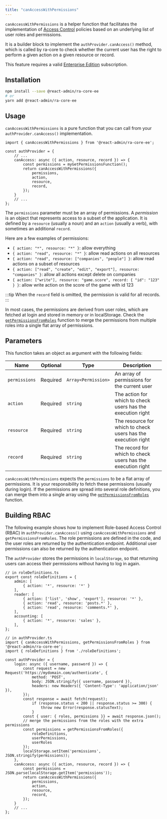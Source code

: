 ```yaml
---
title: "canAccessWithPermissions"
---
```


`canAccessWithPermissions` is a helper function that facilitates the implementation of [Access Control](./Permissions.md#access-control) policies based on an underlying list of user roles and permissions.

It is a builder block to implement the `authProvider.canAccess()` method,  which is called by ra-core to check whether the current user has the right to perform a given action on a given resource or record.

This feature requires a valid [Enterprise Edition](https://marmelab.com/ra-enterprise/) subscription.

## Installation

```bash
npm install --save @react-admin/ra-core-ee
# or
yarn add @react-admin/ra-core-ee
```

## Usage

`canAccessWithPermissions` is a pure function that you can call from your `authProvider.canAccess()` implementation.

```tsx
import { canAccessWithPermissions } from '@react-admin/ra-core-ee';

const authProvider = {
    // ...
    canAccess: async ({ action, resource, record }) => {    
        const permissions = myGetPermissionsFunction();
        return canAccessWithPermissions({
            permissions,
            action,
            resource,
            record,
        });
    }
    // ...
};
```

The `permissions` parameter must be an array of permissions. A *permission* is an object that represents access to a subset of the application. It is defined by a `resource` (usually a noun) and an `action` (usually a verb), with sometimes an additional `record`.

Here are a few examples of permissions:

- `{ action: "*", resource: "*" }`: allow everything
- `{ action: "read", resource: "*" }`: allow read actions on all resources
- `{ action: "read", resource: ["companies", "people"] }`: allow read actions on a subset of resources
- `{ action: ["read", "create", "edit", "export"], resource: "companies" }`: allow all actions except delete on companies
- `{ action: ["write"], resource: "game.score", record: { "id": "123" } }`: allow write action on the score of the game with id 123

:::tip
When the `record` field is omitted, the permission is valid for all records.
:::

In most cases, the permissions are derived from user roles, which are fetched at login and stored in memory or in localStorage. Check the [`getPermissionsFromRoles`](./getPermissionsFromRoles.md) function to merge the permissions from multiple roles into a single flat array of permissions.

## Parameters

This function takes an object as argument with the following fields:

| Name | Optional | Type | Description
| - | - | - | - |
| `permissions` | Required | `Array<Permission>` | An array of permissions for the current user
| `action` | Required | `string` | The action for which to check users has the execution right
| `resource` | Required | `string` | The resource for which to check users has the execution right
| `record` | Required | `string` | The record for which to check users has the execution right

`canAccessWithPermissions` expects the `permissions` to be a flat array of permissions. It is your responsibility to fetch these permissions (usually during login). If the permissions are spread into several role definitions, you can merge them into a single array using the [`getPermissionsFromRoles`](#getpermissionsfromroles) function.

## Building RBAC

The following example shows how to implement Role-based Access Control (RBAC) in `authProvider.canAccess()` using `canAccessWithPermissions` and `getPermissionsFromRoles`. The role permissions are defined in the code, and the user roles are returned by the authentication endpoint. Additional user permissions can also be returned by the authentication endpoint.

The `authProvider` stores the permissions in `localStorage`, so that returning users can access their permissions without having to log in again.

```tsx
// in roleDefinitions.ts
export const roleDefinitions = {
    admin: [
        { action: '*', resource: '*' }
    ],
    reader: [
        { action: ['list', 'show', 'export'], resource: '*' },
        { action: 'read', resource: 'posts.*' },
        { action: 'read', resource: 'comments.*' },
    ],
    accounting: [
        { action: '*', resource: 'sales' },
    ],
};

// in authProvider.ts
import { canAccessWithPermissions, getPermissionsFromRoles } from '@react-admin/ra-core-ee';
import { roleDefinitions } from './roleDefinitions';

const authProvider = {
    login: async ({ username, password }) => {
        const request = new Request('https://mydomain.com/authenticate', {
            method: 'POST',
            body: JSON.stringify({ username, password }),
            headers: new Headers({ 'Content-Type': 'application/json' }),
        });
        const response = await fetch(request);
            if (response.status < 200 || response.status >= 300) {
                throw new Error(response.statusText);
            }
        const { user: { roles, permissions }} = await response.json();
        // merge the permissions from the roles with the extra permissions
        const permissions = getPermissionsFromRoles({
            roleDefinitions,
            userPermissions,
            userRoles
        });
        localStorage.setItem('permissions', JSON.stringify(permissions));
    },
    canAccess: async ({ action, resource, record }) => {    
        const permissions = JSON.parse(localStorage.getItem('permissions'));
        return canAccessWithPermissions({
            permissions,
            action,
            resource,
            record,
        });
    }
    // ...
};
```
